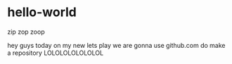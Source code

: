 # hello-world
zip zop zoop

hey guys today on my new lets play we are gonna use github.com do make a repository LOLOLOLOLOLOLOL